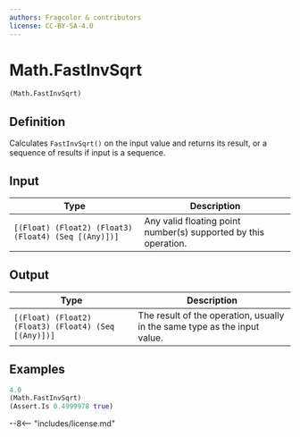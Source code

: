 ```yaml
---
authors: Fragcolor & contributors
license: CC-BY-SA-4.0
---
```



# Math.FastInvSqrt

```clojure
(Math.FastInvSqrt)
```


## Definition

Calculates `FastInvSqrt()` on the input value and returns its result, or a sequence of results if input is a sequence.


## Input

| Type | Description |
|------|-------------|
| `[(Float) (Float2) (Float3) (Float4) (Seq [(Any)])]` | Any valid floating point number(s) supported by this operation. |


## Output

| Type | Description |
|------|-------------|
| `[(Float) (Float2) (Float3) (Float4) (Seq [(Any)])]` | The result of the operation, usually in the same type as the input value. |


## Examples

```clojure
4.0
(Math.FastInvSqrt)
(Assert.Is 0.4999978 true)
```


--8<-- "includes/license.md"
